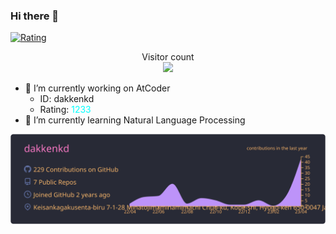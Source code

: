### Hi there 👋

<!--
**dakkenkd/dakkenkd** is a ✨ _special_ ✨ repository because its `README.md` (this file) appears on your GitHub profile.
-->
[![Rating](https://badgen.org/img/atcoder/dakkenkd/rating/algorithm?style=for-the-badge)](https://atcoder.jp/users/dakkenkd?contestType=algo)
<p align="center"> 
  Visitor count<br>
  <img src="https://profile-counter.glitch.me/dakkenkd/count.svg" />
</p>

- 🔭 I’m currently working on AtCoder
  - ID: dakkenkd
  - Rating: <span style="color: cyan; ">1233</span>
- 🌱 I’m currently learning Natural Language Processing

[![](https://raw.githubusercontent.com/dakkenkd/dakkenkd/master/profile-summary-card-output/dracula/0-profile-details.svg)](https://github.com/vn7n24fzkq/github-profile-summary-cards)
